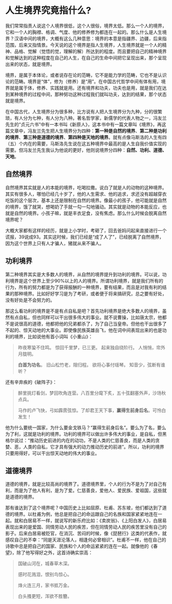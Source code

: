 # 人生境界究竟指什么?

我们常常指责人说这个人境界很低，这个人很俗，境界太低。那么一个人的境界，它和一个人的胸襟、格调、气度、他的修养修为都连在一起的。那么什么是人生境界？汉语中间的境界，大概有这么几种意思：境界的本意是指疆界、边疆，后来指范围，后来又指情景。今天说的这个境界是指人生境界，人生境界就是一个人的精神、品格、觉解（觉悟的觉，理解的解）所达到的程度。而且要把自己的精神境界和觉解达到的这种程度在自己的人生，在自己的生命中间把它呈现出来，那个呈现出来的状态，就是境界。

境界，是属于本体论，或者说存在论的范畴，它不是能力学的范畴，它也不是认识论的范畴。境界是“体”，修为（修养）是“用”。在中国古代哲学中间有体有用，境界就是属于体，修养、实践就是用。还有境界和功夫，功夫也是用，就是我们在达到某种境界的过程中间，那种努功这种过程我们就叫功夫，达到的结果，那个状态就是境界。

在中国古代，人生境界分为很多种，比方说有人把人生境界分为九种，分的很繁琐，有人分为七种，有人分为八种。著名哲学家，新儒学的代表人物之一，冯友兰先生的“贞元六书”中有一本书叫《新原人》，这本书中有一篇文章叫《境界》，再这篇文章中，冯友兰先生把人生境界分为四种：**第一种是自然的境界**、**第二种是功利的境界**、**第三种是道德的境界**、**第四种是天地的境界**。就有点像马斯洛的人生有四（五）个内在的需要，马斯洛先生说在这五种境界中最高的是人生自我价值实现的需要。但冯友兰先生我认为他说的更好，他则说境界分四种：**自然、功利、道德、天地**。

## 自然境界

自然境界其实就是人的本能的境界，吃喝拉撒。说白了就是人的动物的这种境界。其实有很多人，哪怕已经几十岁了，他的人生需求、他的追求，求还没有超越穿衣吃饭的这个层次，基本上还是限制在自然的境界。像最小的孩子，他可能就是自然的境界，饿了就哭，想喝奶了手就一勾一勾地骚动。其实就是动物的本能反应，也就是自然的境界。小孩子嘛，就是丰衣足食，没有焦虑。那么什么时候会脱离自然境界呢？

大概大家都有这样的经历，就是上小学时，考砸了，回去爸妈问起来直接进行一个谎报，39说成93。其实这时候，我们已经是“成了人了”，已经脱离了自然境界，因为这个世界上只有人才骗人，猪就从来不骗人。

## 功利境界

第二种境界其实是大多数人的境界，从自然的境界提升到功利的境界。可以说，功利境界是这个世界上至少90%以上的人的境界。所谓功利境界，就是我们所有的行为，所有的努力都是为了获得报酬的一种境界，要有结果，而且是对我有利的结果的那种境界。比如好好学习是为了考研，或者便于将来搞研究，总之要有好处，没有好处是不会努力的。

那这么看功利的境界是不是有点自私是吧？首先功利境界是绝大多数人的境界，虽然有点自私，但也同样可以干出很多伟大的事业。就不说曹操，比如唐太宗，他都不是说很高的道德，他都把他的兄弟都杀了，为了自己当皇帝。但他也干出很多了不起的、惊天动地的大事业。即使像民族英雄岳飞，他在词中间表现出来的也是功利的境界，比如说他有首小词叫《小重山》：

> 昨夜寒蛩不住鸣。
> 惊回千里梦，已三更。
> 起来独自绕阶行。
> 人悄悄，帘外月胧明。
>
> **白首为功名**。
> 旧山松竹老，阻归程。
> 欲将心事付瑶琴。
> 知音少，弦断有谁听？

还有辛弃疾的《破阵子》：

> 醉里挑灯看剑，梦回吹角连营。八百里分麾下炙，五十弦翻塞外声，沙场秋点兵。
>
> 马作的卢飞快，弓如霹雳弦惊。了却君王天下事，**赢得生前身后名**。可怜白发生！

他为什么要统一国家，为什么要金戈铁马？“赢得生前身后名”。要么为了名，要么为了利，这就是功利的境界。功利的境界可以做出许多伟大的事业，是自私，但黑格尔说过：“推动历史前进的内在的动功，不是人类的仁慈善良，而是人类的贪婪、恶，人类的自私，它才具有强大的动力推动历史的前进”。所以，功利的境界只要用得好，可以干出惊天动地的伟大的事业。

## 道德境界

道德的境界，就是比较高尚的境界了。道德境界里，个人的行为不是为了对自己有利，而是为了他人有利，是为了爱。仁慈善良，爱他人、爱民族、爱祖国，这些就是道德的境界。

那有谁达到了这个境界呢？中国历史上比如屈原、杜甫、苏东坡，他们都达到了道德的境界。以杜甫为例，他总是把自己的命运跟自己的名族和国家紧紧地连在一起。就和白居易不一样，就说写的新乐府比如：《卖炭翁》、《上阳白发人》，白居易表现出来的是爱国、同情劳动人民的疾苦，但在同情劳动人民的疾苦里没有自己的影子。后来白居易被贬官，在消沉、苦闷的时候，像《琵琶行》这类的代表作，就感叹自己的不幸：“同是天涯沦落人，相逢何必曾相识”。杜甫不一样，他在自己的诗歌中总是把自己的国家、民族和个人的命运紧紧的连在一起。就像他的《春望》，除了他写得好之外，这首诗确实崇高：

> 国破山河在，城春草木深。
>
> 感时花溅泪，恨别鸟惊心。
>
> 烽火连三月，家书抵万金。
>
> 白头搔更短，浑欲不胜簪。

